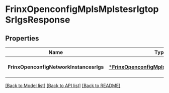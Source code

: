 # FrinxOpenconfigMplsMplstesrlgtopSrlgsResponse

## Properties
Name | Type | Description | Notes
------------ | ------------- | ------------- | -------------
**FrinxOpenconfigNetworkInstancesrlgs** | [***FrinxOpenconfigMplsMplstesrlgtopSrlgs**](frinx.openconfig.mpls.mplstesrlgtop.Srlgs.md) |  | [optional] [default to null]

[[Back to Model list]](../README.md#documentation-for-models) [[Back to API list]](../README.md#documentation-for-api-endpoints) [[Back to README]](../README.md)


